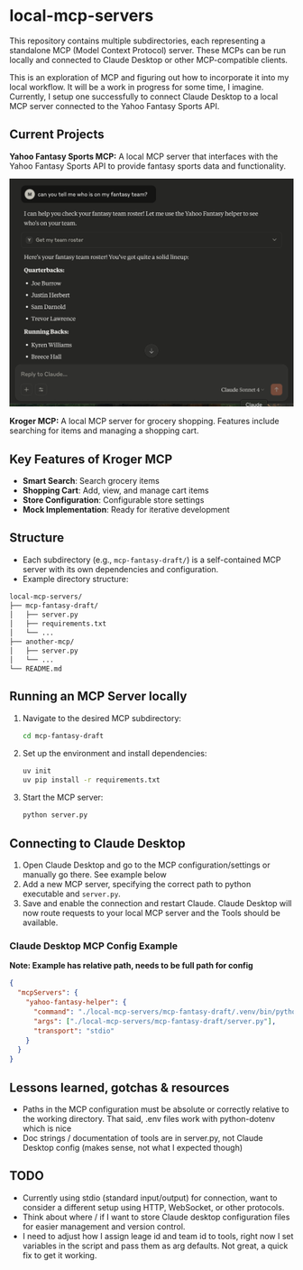 
# local-mcp-servers

This repository contains multiple subdirectories, each representing a standalone MCP (Model Context Protocol) server. These MCPs can be run locally and connected to Claude Desktop or other MCP-compatible clients.

This is an exploration of MCP and figuring out how to incorporate it into my local workflow.  It will be a work in progress for some time, I imagine.  Currently, I setup one successfully to connect Claude Desktop to a local MCP server connected to the Yahoo Fantasy Sports API.

## Current Projects

**Yahoo Fantasy Sports MCP:** A local MCP server that interfaces with the Yahoo Fantasy Sports API to provide fantasy sports data and functionality.

![MCP Fantasy Draft Example](./mcp-fantasy-draft/assets/mcp-fantasy-example.png)

**Kroger MCP:** A local MCP server for grocery shopping. Features include searching for items and managing a shopping cart.

## Key Features of Kroger MCP
- **Smart Search**: Search grocery items
- **Shopping Cart**: Add, view, and manage cart items
- **Store Configuration**: Configurable store settings
- **Mock Implementation**: Ready for iterative development

## Structure

- Each subdirectory (e.g., `mcp-fantasy-draft/`) is a self-contained MCP server with its own dependencies and configuration.
- Example directory structure:

```
local-mcp-servers/
├── mcp-fantasy-draft/
│   ├── server.py
│   ├── requirements.txt
│   └── ...
├── another-mcp/
│   ├── server.py
│   └── ...
└── README.md
```

## Running an MCP Server locally

1. Navigate to the desired MCP subdirectory:
	```sh
	cd mcp-fantasy-draft
	```
2. Set up the environment and install dependencies:
	```sh
	uv init
	uv pip install -r requirements.txt
	```
3. Start the MCP server:
	```sh
	python server.py
	```

## Connecting to Claude Desktop

1. Open Claude Desktop and go to the MCP configuration/settings or manually go there. See example below
2. Add a new MCP server, specifying the correct path to python executable and `server.py`.
3. Save and enable the connection and restart Claude. Claude Desktop will now route requests to your local MCP server and the Tools should be available.

### Claude Desktop MCP Config Example
**Note: Example has relative path, needs to be full path for config**


```json
{
  "mcpServers": {
    "yahoo-fantasy-helper": {
      "command": "./local-mcp-servers/mcp-fantasy-draft/.venv/bin/python", 
      "args": ["./local-mcp-servers/mcp-fantasy-draft/server.py"],
      "transport": "stdio"
    }
  }
}
```

## Lessons learned, gotchas & resources

* Paths in the MCP configuration must be absolute or correctly relative to the working directory. That said, .env files work with python-dotenv which is nice
* Doc strings / documentation of tools are in server.py, not Claude Desktop config (makes sense, not what I expected though)


## TODO

* Currently using stdio (standard input/output) for connection, want to consider a different setup using HTTP, WebSocket, or other protocols.
* Think about where / if I want to store Claude desktop configuration files for easier management and version control.
* I need to adjust how I assign leage id and team id to tools, right now I set variables in the script and pass them as arg defaults. Not great, a quick fix to get it working.
